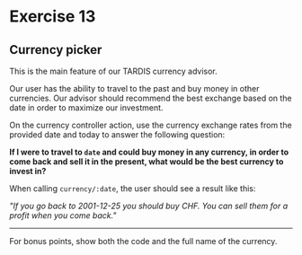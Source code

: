 # Exercise 13

## Currency picker

This is the main feature of our TARDIS currency advisor.

Our user has the ability to travel to the past and buy money in other currencies. Our advisor should recommend the best exchange based on the date in order to maximize our investment.

On the currency controller action, use the currency exchange rates from the provided date and today to answer the following question:

**If I were to travel to `date` and could buy money in any currency, in order to come back and sell it in the present, what would be the best currency to invest in?**

When calling `currency/:date`, the user should see a result like this:

_"If you go back to 2001-12-25 you should buy CHF.  You can sell them for a profit when you come back."_

-------------

For bonus points, show both the code and the full name of the currency.
      